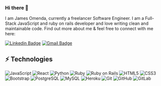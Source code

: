 ### Hi there 👋

I am James Omenda, currently a freelancer Software Engineer. I am a Full-Stack JavaScript and ruby on rails developer and love writing clean and maintainable code. Find out more about me & feel free to connect with me here:

[![Linkedin Badge](https://img.shields.io/badge/-James-blue?style=flat-square&logo=Linkedin&logoColor=white&link=/)](https://www.linkedin.com/in/james-omenda/)
[![Gmail Badge](https://img.shields.io/badge/-omendajames0317@gmail.com-c14438?style=flat-square&logo=Gmail&logoColor=white&link=mailto:omendajames0317@gmail.com)](mailto:omendajames0317@gmail.com)


## ⚡ Technologies

![JavaScript](https://img.shields.io/badge/-JavaScript-black?style=flat-square&logo=javascript)
![React](https://img.shields.io/badge/-React-black?style=flat-square&logo=react)
![Python](https://img.shields.io/badge/-Python-black?style=flat-square&logo=Python)
![Ruby](https://img.shields.io/badge/-Ruby-black?style=flat-square&logo=Ruby)
![Ruby on Rails]([https://img.shields.io/badge/-Ruby%on%Rails-black?style=flat-square&logo=Ruby-on-Rails])
![HTML5](https://img.shields.io/badge/-HTML5-E34F26?style=flat-square&logo=html5&logoColor=white)
![CSS3](https://img.shields.io/badge/-CSS3-1572B6?style=flat-square&logo=css3)
![Bootstrap](https://img.shields.io/badge/-Bootstrap-563D7C?style=flat-square&logo=bootstrap)
![PostgreSQL](https://img.shields.io/badge/-PostgreSQL-336791?style=flat-square&logo=postgresql)
![MySQL](https://img.shields.io/badge/-MySQL-black?style=flat-square&logo=mysql)
![Heroku](https://img.shields.io/badge/-Heroku-430098?style=flat-square&logo=heroku)
![Git](https://img.shields.io/badge/-Git-black?style=flat-square&logo=git)
![GitHub](https://img.shields.io/badge/-GitHub-181717?style=flat-square&logo=github)
![GitLab](https://img.shields.io/badge/-GitLab-FCA121?style=flat-square&logo=gitlab)
